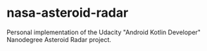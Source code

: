 # nasa-asteroid-radar
 Personal implementation of the Udacity "Android Kotlin Developer" Nanodegree Asteroid Radar project.
